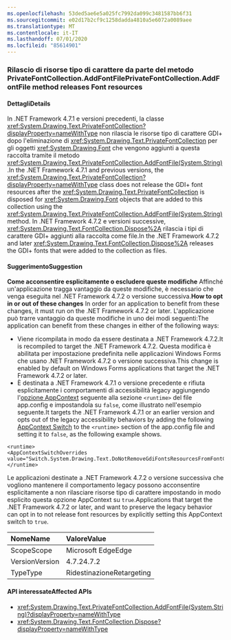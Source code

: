 ```yaml
---
ms.openlocfilehash: 53ded5ae6e5a025fc7992da099c3481587bb6f31
ms.sourcegitcommit: e02d17b2cf9c1258dadda4810a5e6072a0089aee
ms.translationtype: MT
ms.contentlocale: it-IT
ms.lasthandoff: 07/01/2020
ms.locfileid: "85614901"
---
```

### <a name="privatefontcollectionaddfontfile-method-releases-font-resources"></a><span data-ttu-id="bfc1d-101">Rilascio di risorse tipo di carattere da parte del metodo PrivateFontCollection.AddFontFile</span><span class="sxs-lookup"><span data-stu-id="bfc1d-101">PrivateFontCollection.AddFontFile method releases Font resources</span></span>

#### <a name="details"></a><span data-ttu-id="bfc1d-102">Dettagli</span><span class="sxs-lookup"><span data-stu-id="bfc1d-102">Details</span></span>

<span data-ttu-id="bfc1d-103">In .NET Framework 4.7.1 e versioni precedenti, la classe <xref:System.Drawing.Text.PrivateFontCollection?displayProperty=nameWithType> non rilascia le risorse tipo di carattere GDI+ dopo l'eliminazione di <xref:System.Drawing.Text.PrivateFontCollection> per gli oggetti <xref:System.Drawing.Font> che vengono aggiunti a questa raccolta tramite il metodo <xref:System.Drawing.Text.PrivateFontCollection.AddFontFile(System.String)>.</span><span class="sxs-lookup"><span data-stu-id="bfc1d-103">In the .NET Framework 4.7.1 and previous versions, the <xref:System.Drawing.Text.PrivateFontCollection?displayProperty=nameWithType> class does not release the GDI+ font resources after the <xref:System.Drawing.Text.PrivateFontCollection> is disposed for <xref:System.Drawing.Font> objects that are added to this collection using the <xref:System.Drawing.Text.PrivateFontCollection.AddFontFile(System.String)> method.</span></span> <span data-ttu-id="bfc1d-104">In .NET Framework 4.7.2 e versioni successive, <xref:System.Drawing.Text.FontCollection.Dispose%2A> rilascia i tipi di carattere GDI+ aggiunti alla raccolta come file.</span><span class="sxs-lookup"><span data-stu-id="bfc1d-104">In the .NET Framework 4.7.2 and later <xref:System.Drawing.Text.FontCollection.Dispose%2A> releases the GDI+ fonts that were added to the collection as files.</span></span>

#### <a name="suggestion"></a><span data-ttu-id="bfc1d-105">Suggerimento</span><span class="sxs-lookup"><span data-stu-id="bfc1d-105">Suggestion</span></span>

<span data-ttu-id="bfc1d-106">**Come acconsentire esplicitamente o escludere queste modifiche** Affinché un'applicazione tragga vantaggio da queste modifiche, è necessario che venga eseguita nel .NET Framework 4.7.2 o versione successiva.</span><span class="sxs-lookup"><span data-stu-id="bfc1d-106">**How to opt in or out of these changes** In order for an application to benefit from these changes, it must run on the .NET Framework 4.7.2 or later.</span></span> <span data-ttu-id="bfc1d-107">L'applicazione può trarre vantaggio da queste modifiche in uno dei modi seguenti:</span><span class="sxs-lookup"><span data-stu-id="bfc1d-107">The application can benefit from these changes in either of the following ways:</span></span>

- <span data-ttu-id="bfc1d-108">Viene ricompilata in modo da essere destinata a .NET Framework 4.7.2.</span><span class="sxs-lookup"><span data-stu-id="bfc1d-108">It is recompiled to target the .NET Framework 4.7.2.</span></span> <span data-ttu-id="bfc1d-109">Questa modifica è abilitata per impostazione predefinita nelle applicazioni Windows Forms che usano .NET Framework 4.7.2 o versione successiva.</span><span class="sxs-lookup"><span data-stu-id="bfc1d-109">This change is enabled by default on Windows Forms applications that target the .NET Framework 4.7.2 or later.</span></span>
- <span data-ttu-id="bfc1d-110">È destinata a .NET Framework 4.7.1 o versione precedente e rifiuta esplicitamente i comportamenti di accessibilità legacy aggiungendo l'[opzione AppContext](https://docs.microsoft.com/dotnet/framework/configure-apps/file-schema/runtime/appcontextswitchoverrides-element) seguente alla sezione `<runtime>` del file app.config e impostandola su `false`, come illustrato nell'esempio seguente.</span><span class="sxs-lookup"><span data-stu-id="bfc1d-110">It targets the .NET Framework 4.7.1 or an earlier version and opts out of the legacy accessibility behaviors by adding the following [AppContext Switch](https://docs.microsoft.com/dotnet/framework/configure-apps/file-schema/runtime/appcontextswitchoverrides-element) to the `<runtime>` section of the app.config file and setting it to `false`, as the following example shows.</span></span>

<pre><code class="lang-xml">&lt;runtime&gt;&#13;&#10;&lt;AppContextSwitchOverrides value=&quot;Switch.System.Drawing.Text.DoNotRemoveGdiFontsResourcesFromFontCollection=false&quot;/&gt;&#13;&#10;&lt;/runtime&gt;&#13;&#10;</code></pre>

<span data-ttu-id="bfc1d-111">Le applicazioni destinate a .NET Framework 4.7.2 o versione successiva che vogliono mantenere il comportamento legacy possono acconsentire esplicitamente a non rilasciare risorse tipo di carattere impostando in modo esplicito questa opzione AppContext su `true`.</span><span class="sxs-lookup"><span data-stu-id="bfc1d-111">Applications that target the .NET Framework 4.7.2 or later, and want to preserve the legacy behavior can opt in to not release font resources by explicitly setting this AppContext switch to `true`.</span></span>

| <span data-ttu-id="bfc1d-112">Nome</span><span class="sxs-lookup"><span data-stu-id="bfc1d-112">Name</span></span>    | <span data-ttu-id="bfc1d-113">Valore</span><span class="sxs-lookup"><span data-stu-id="bfc1d-113">Value</span></span>       |
|:--------|:------------|
| <span data-ttu-id="bfc1d-114">Scope</span><span class="sxs-lookup"><span data-stu-id="bfc1d-114">Scope</span></span>   | <span data-ttu-id="bfc1d-115">Microsoft Edge</span><span class="sxs-lookup"><span data-stu-id="bfc1d-115">Edge</span></span>        |
| <span data-ttu-id="bfc1d-116">Version</span><span class="sxs-lookup"><span data-stu-id="bfc1d-116">Version</span></span> | <span data-ttu-id="bfc1d-117">4.7.2</span><span class="sxs-lookup"><span data-stu-id="bfc1d-117">4.7.2</span></span>       |
| <span data-ttu-id="bfc1d-118">Type</span><span class="sxs-lookup"><span data-stu-id="bfc1d-118">Type</span></span>    | <span data-ttu-id="bfc1d-119">Ridestinazione</span><span class="sxs-lookup"><span data-stu-id="bfc1d-119">Retargeting</span></span> |

#### <a name="affected-apis"></a><span data-ttu-id="bfc1d-120">API interessate</span><span class="sxs-lookup"><span data-stu-id="bfc1d-120">Affected APIs</span></span>

- <xref:System.Drawing.Text.PrivateFontCollection.AddFontFile(System.String)?displayProperty=nameWithType>
- <xref:System.Drawing.Text.FontCollection.Dispose?displayProperty=nameWithType>
